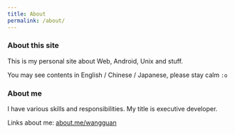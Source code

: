 ```yaml
---
title: About
permalink: /about/
---
```


### About this site

This is my personal site about Web, Android, Unix and stuff.

You may see contents in English / Chinese / Japanese, please stay calm `:o`

### About me

I have various skills and responsibilities. My title is executive developer.

Links about me: [about.me/wangguan](https://about.me/wangguan)
